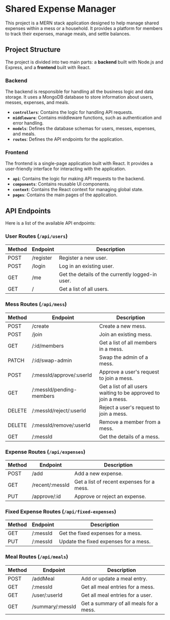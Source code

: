 # Shared Expense Manager

This project is a MERN stack application designed to help manage shared expenses within a mess or a household. It provides a platform for members to track their expenses, manage meals, and settle balances.

## Project Structure

The project is divided into two main parts: a **backend** built with Node.js and Express, and a **frontend** built with React.

### Backend

The backend is responsible for handling all the business logic and data storage. It uses a MongoDB database to store information about users, messes, expenses, and meals.

-   **`controllers`**: Contains the logic for handling API requests.
-   **`middleware`**: Contains middleware functions, such as authentication and error handling.
-   **`models`**: Defines the database schemas for users, messes, expenses, and meals.
-   **`routes`**: Defines the API endpoints for the application.

### Frontend

The frontend is a single-page application built with React. It provides a user-friendly interface for interacting with the application.

-   **`api`**: Contains the logic for making API requests to the backend.
-   **`components`**: Contains reusable UI components.
-   **`context`**: Contains the React context for managing global state.
-   **`pages`**: Contains the main pages of the application.

## API Endpoints

Here is a list of the available API endpoints:

### User Routes (`/api/users`)

| Method | Endpoint | Description |
| --- | --- | --- |
| POST | /register | Register a new user. |
| POST | /login | Log in an existing user. |
| GET | /me | Get the details of the currently logged-in user. |
| GET | / | Get a list of all users. |

### Mess Routes (`/api/mess`)

| Method | Endpoint | Description |
| --- | --- | --- |
| POST | /create | Create a new mess. |
| POST | /join | Join an existing mess. |
| GET | /:id/members | Get a list of all members in a mess. |
| PATCH | /:id/swap-admin | Swap the admin of a mess. |
| POST | /:messId/approve/:userId | Approve a user's request to join a mess. |
| GET | /:messId/pending-members | Get a list of all users waiting to be approved to join a mess. |
| DELETE | /:messId/reject/:userId | Reject a user's request to join a mess. |
| DELETE | /:messId/remove/:userId | Remove a member from a mess. |
| GET | /:messId | Get the details of a mess. |

### Expense Routes (`/api/expenses`)

| Method | Endpoint | Description |
| --- | --- | --- |
| POST | /add | Add a new expense. |
| GET | /recent/:messId | Get a list of recent expenses for a mess. |
| PUT | /approve/:id | Approve or reject an expense. |

### Fixed Expense Routes (`/api/fixed-expenses`)

| Method | Endpoint | Description |
| --- | --- | --- |
| GET | /:messId | Get the fixed expenses for a mess. |
| PUT | /:messId | Update the fixed expenses for a mess. |

### Meal Routes (`/api/meals`)

| Method | Endpoint | Description |
| --- | --- | --- |
| POST | /addMeal | Add or update a meal entry. |
| GET | /:messId | Get all meal entries for a mess. |
| GET | /user/:userId | Get all meal entries for a user. |
| GET | /summary/:messId | Get a summary of all meals for a mess. |

